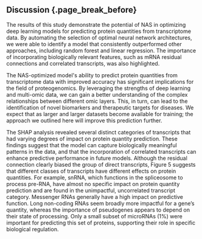 ## Discussion {.page_break_before}

The results of this study demonstrate the potential of NAS in optimizing deep learning models for predicting protein quantities from transcriptome data. 
By automating the selection of optimal neural network architectures, we were able to identify a model that consistently outperformed other approaches, including random forest and linear regression. 
The importance of incorporating biologically relevant features, such as mRNA residual connections and correlated transcripts, was also highlighted. 

The NAS-optimized model's ability to predict protein quantities from transcriptome data with improved accuracy has significant implications for the field of proteogenomics. 
By leveraging the strengths of deep learning and multi-omic data, we can gain a better understanding of the complex relationships between different omic layers. 
This, in turn, can lead to the identification of novel biomarkers and therapeutic targets for diseases. 
We expect that as larger and larger datasets become available for training; 
the approach we outlined here will improve this prediction further.  

The SHAP analysis revealed several distinct categories of transcripts that had varying degrees of impact on protein quantity prediction. 
These findings suggest that the model can capture biologically meaningful patterns in the data, and that the incorporation of correlated transcripts can enhance predictive performance in future models. 
Although the residual connection clearly biased the group of direct transcripts, Figure 5 suggests that different classes of transcripts have different effects on protein quantities. 
For example, snRNA, which functions in the spliceosome to process pre-RNA, have almost no specific impact on protein quantity prediction and are found in the unimpactful, uncorrelated transcript category. 
Messenger RNAs generally have a high impact on predictive function. 
Long non-coding RNAs seem broadly more impactful for a gene’s quantity, whereas the importance of pseudogenes appears to depend on their state of processing. 
Only a small subset of microRNAs (1%) were important for predicting this set of proteins, supporting their role in specific biological regulation.  